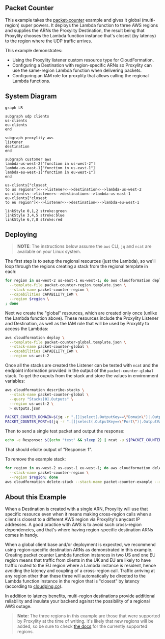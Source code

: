 ## Packet Counter

This example takes the [packet-counter](../packet-counter/) example and gives it global (multi-region) super powers. It deploys the Lambda function to three AWS regions and supplies the ARNs the Proxylity Destination, the result being that Proxylity chooses the Lambda function instance that's closest (by latency) to the region where the UDP traffic arrives.

This example demonstrates:

* Using the Proxylity listener custom resource type for CloudFormation.
* Configuring a Destination with region-specific ARNs so Proxylity can use the same-region Lambda function when delivering packets.
* Configuring an IAM role for proxylity that allows calling the regional Lambda functions.

## System Diagram

```mermaid
graph LR

subgraph udp clients
us-clients
eu-clients
end

subgraph proxylity aws
listener
destination
end

subgraph customer aws
lambda-us-west-2["function in us-west-2"]
lambda-us-east-1["function in us-east-1"]
lambda-eu-west-1["function in eu-west-1"]
end

us-clients["closest
to us regions"]<-->listener<-->destination<-->lambda-us-west-2
us-clients<-->listener<-->destination<-->lambda-us-east-1
eu-clients["closest
to eu region"]<-->listener<-->destination<-->lambda-eu-west-1

linkStyle 0,1,2 stroke:green
linkStyle 3,4,5 stroke:blue
linkStyle 6,7,8 stroke:red
```

## Deploying

> **NOTE**: The instructions below assume the `aws` CLI, `jq` and `ncat` are available on your Linux system. 

The first step is to setup the regional resources (just the Lambda), so we'll loop through the regions creating a stack from the regional template in each:

```bash
for region in us-west-2 us-east-1 eu-west-1; do aws cloudformation deploy \
  --template-file packet-counter-region.template.json \
  --stack-name packet-counter-region \
  --capabilities CAPABILITY_IAM \
  --region $region \
; done
```

Next we create the "global" resources, which are created only once (unlike the Lambda function above). These resources include the Proxylity Listener and Destination, as well as the IAM role that will be used by Proxylity to access the Lambdas:

```bash
aws cloudformation deploy \
  --template-file packet-counter-global.template.json \
  --stack-name packet-counter-global \
  --capabilities CAPABILITY_IAM \
  --region us-west-2
```

Once all the stacks are created the Listener can be tested with `ncat` and the endpoint information provided in the output of the `packet-counter-global` stack. To get the ouputs from the stack and store the values in environment variables:

```bash
aws cloudformation describe-stacks \
  --stack-name packet-counter-global \
  --query "Stacks[0].Outputs" \
  --region us-west-2 \
  > outputs.json 

PACKET_COUNTER_DOMAIN=$(jq -r ".[]|select(.OutputKey==\"Domain\")|.OutputValue" outputs.json)
PACKET_COUNTER_PORT=$(jq -r ".[]|select(.OutputKey==\"Port\")|.OutputValue" outputs.json)
```

Then to send a single test packet and output the response:

```bash
echo -e Response: $((echo "test" && sleep 2) | ncat -u ${PACKET_COUNTER_DOMAIN} ${PACKET_COUNTER_PORT} -w2)
```

That should elicite output of "Response: 1".

To remove the example stack:
```bash
for region in us-west-2 us-east-1 eu-west-1; do aws cloudformation delete-stack \
  --stack-name packet-counter-region \
  --region $region; done
aws cloudformation delete-stack --stack-name packet-counter-example --region us-west-2
```

## About this Example

When a Destination is created with a single ARN, Proxylity will use that specific resource even when it means making cross-region calls when a client is closest to a different AWS region via Proxylity's anycast IP addresses. A good practice with AWS is to avoid such cross-region dependencies, and that's where having region-specific destination ARNs comes in handy.

When a global client base and/or deployment is expected, we recommend using region-specific destination ARNs as demonstrated in this example. Creating packet counter Lambda function instances in two US and one EU region means that traffic from clients in the UK and EU are likely to have traffic routed to the EU region where a Lambda instance is resident, hence avoiding the latency and coupling of a cross-region call. Traffic arriving at any region other than these three will automatically be directed to the Lambda function instance in the region that is "closest" by latency (according to [cloudping.co](https://cloudping.co)). 

In addition to latency benefits, multi-region destinations provide additional reliability and insulate your backend against the possibility of a regional AWS outage.

> **Note:** The three regions in this example are those that were supported by Proxylity at the time of writing. It's likely that new regions will be added, so be sure to check [the docs](https://www.proxylity.com/docs/index.html) for the currently supported regions.

